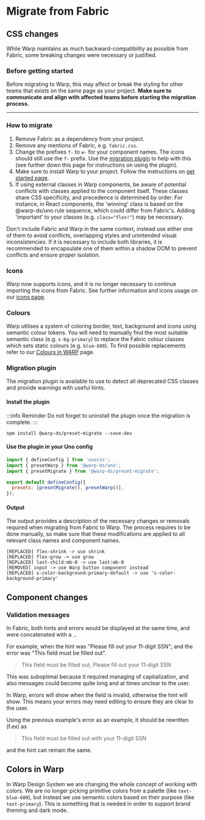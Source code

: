 # Migrate from Fabric

## CSS changes

While Warp maintains as much backward-compatibility as possible from Fabric,
some breaking changes were necessary or justified.

### Before getting started
Before migrating to Warp, this may affect or break the styling for other teams that exists on the same page as your project.
**Make sure to communicate and align with affected teams before starting the migration process.**

---

### How to migrate

1. Remove Fabric as a dependency from your project.
2. Remove any mentions of Fabric, e.g. `fabric.css`.
3. Change the prefixes `f-` to `w-` for your component names. The icons should still use the `f-` prefix.
   Use the [migration plugin](https://github.com/warp-ds/preset-migrate) to help with this (see further down this page for instructions on using the plugin).
4. Make sure to install Warp to your project.
   Follow the instructions on [get started page](../).
5. If using external classes in Warp components, be aware of potential conflicts with classes applied to the component itself.
   These classes share CSS specificity, and precedence is determined by order.
   For instance, in React components, the 'winning' class is based on the @warp-ds/uno rule sequence, which could differ from Fabric's.
   Adding 'important' to your classes (e.g. `class="flex!"`) may be necessary.

Don't include Fabric and Warp in the same context, instead use either one of them to avoid conflicts, overlapping styles and unintended visual inconsistencies.
If it is necessary to include both libraries, it is recommended to encapsulate one of them within a shadow DOM to prevent conflicts and ensure proper isolation.

### Icons
Warp now supports icons, and it is no longer necessary to continue importing the icons from Fabric.
See further information and icons usage on our [icons page](/components/icons/).

### Colours
Warp utilises a system of coloring border, text, background and icons using semantic colour tokens.
You will need to manually find the most suitable semantic class (e.g. `s-bg-primary`) to replace the Fabric colour classes which sets static colours (e.g. `blue-600`).
To find possible replacements refer to our [Colours in WARP](https://warp-ds.github.io/colour-tokens-overview/) page.

### Migration plugin
The migration plugin is available to use to detect all deprecated CSS classes and provide warnings with useful hints.

#### Install the plugin
:::info Reminder
Do not forget to uninstall the plugin once the migration is complete.
:::

```shell
npm install @warp-ds/preset-migrate --save-dev
```

#### Use the plugin in your Uno config

```js
import { defineConfig } from 'unocss';
import { presetWarp } from '@warp-ds/uno';
import { presetMigrate } from '@warp-ds/preset-migrate';

export default defineConfig({
  presets: [presetMigrate(), presetWarp()],
});
```

#### Output
The output provides a description of the necessary changes or removals required when migrating from Fabric to Warp.
The process requires to be done manually, so make sure that these modifications are applied to all relevant class names and component names.

```
[REPLACED] flex-shrink -> use shrink
[REPLACED] flex-grow -> use grow
[REPLACED] last-child:mb-0 -> use last:mb-0
[REMOVED] input -> use Warp button component instead
[REPLACED] s-color-background-primary-default -> use 's-color-background-primary'
```

## Component changes

### Validation messages
In Fabric, both hints and errors would be displayed at the same time, and were concatenated with a `,`.

For example, when the hint was "Please fill out your 11-digit SSN"; and the error was "This field must be filled out".

> This field must be filled out, Please fill out your 11-digit SSN

This was suboptimal because it required managing of capitalization, and also messages could become quite long and at times unclear to the user.

In Warp, errors will show when the field is invalid, otherwise the hint will show. This means your errors may need editing to ensure they are clear to the user.

Using the previous example's error as an example, it should be rewritten (f.ex) as

> This field must be filled out with your 11-digit SSN

and the hint can remain the same.

## Colors in Warp
In Warp Design System we are changing the whole concept of working with colors.
We are no longer picking primitive colors from a palette (like `text-blue-600`), but instead we use semantic colors based on their purpose (like `text-primary`).
This is something that is needed in order to support brand theming and dark mode.
